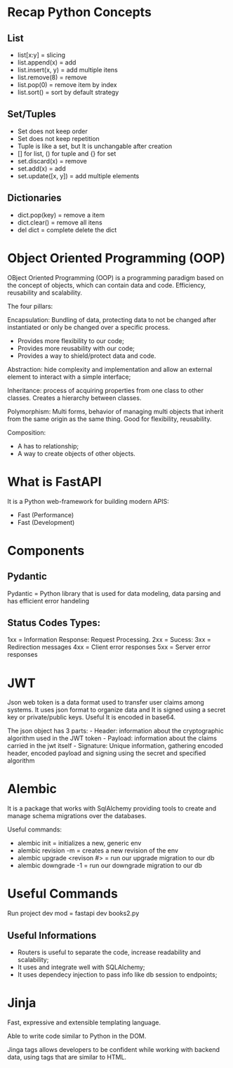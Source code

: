 # Recap Python Concepts

## List

- list[x:y] = slicing
- list.append(x) = add
- list.insert(x, y) = add multiple itens
- list.remove(8) = remove
- list.pop(0) = remove item by index
- list.sort() = sort by default strategy

## Set/Tuples

- Set does not keep order
- Set does not keep repetition
- Tuple is like a set, but It is unchangable after creation
- [] for list, () for tuple and {} for set
- set.discard(x) = remove
- set.add(x) = add
- set.update([x, y]) = add multiple elements

## Dictionaries

- dict.pop(key) = remove a item
- dict.clear() = remove all itens
- del dict = complete delete the dict

# Object Oriented Programming (OOP)

OBject Oriented Programming (OOP) is a programming paradigm based on the concept of objects, which can contain data and code. Efficiency, reusability and scalability.

The four pillars: 

Encapsulation: Bundling of data, protecting data to not be changed after instantiated or only be changed over a specific process.
 - Provides more flexibility to our code;
 - Provides more reusability with our code;
 - Provides a way to shield/protect data and code.

Abstraction: hide complexity and implementation and allow an external element to interact with a simple interface;

Inheritance: process of acquiring properties from one class to other classes. Creates a hierarchy between classes.

Polymorphism: Multi forms, behavior of managing multi objects that inherit from the same origin as the same thing. Good for flexibility, reusability.

Composition:
 - A has to relationship;
 - A way to create objects of other objects.

# What is FastAPI

It is a Python web-framework for building modern APIS:
 - Fast (Performance)
 - Fast (Development)

# Components

## Pydantic

Pydantic = Python library that is used for data modeling, data parsing and has efficient error handeling

## Status Codes Types:

1xx = Information Response: Request Processing.
2xx = Sucess:
3xx = Redirection messages
4xx = Client error responses
5xx = Server error responses

# JWT

Json web token is a data format used to transfer user claims among systems. It uses json format to organize data and It is signed using a secret key or private/public keys. Useful It is encoded in base64.

The json object has 3 parts:
    - Header: information about the cryptographic algorithm used in the JWT token
    - Payload: information about the claims carried in the jwt itself
    - Signature: Unique information, gathering encoded header, encoded payload and signing using the secret and specified algorithm 

# Alembic

It is a package that works with SqlAlchemy providing tools to create and manage schema migrations over the databases.

Useful commands:
 - alembic init <folder name>       = initializes a new, generic env
 - alembic revision -m <message>    = creates a new revision of the env
 - alembic upgrade <revison #>      = run our upgrade migration to our db
 - alembic downgrade -1             = run our downgrade migration to our db

# Useful Commands

Run project dev mod = fastapi dev books2.py

## Useful Informations

- Routers is useful to separate the code, increase readability and scalability;
- It uses and integrate well with SQLAlchemy;
- It uses dependecy injection to pass info like db session to endpoints;

# Jinja

Fast, expressive and extensible templating language.

Able to write code similar to Python in the DOM.

Jinga tags allows developers to be confident while working with backend data, using tags that are similar to HTML.